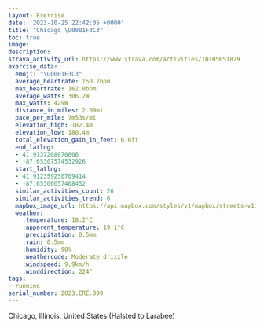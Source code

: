 ```yaml
---
layout: Exercise
date: '2023-10-25 22:42:05 +0000'
title: "Chicago \U0001F3C3"
toc: true
image:
description:
strava_activity_url: https://www.strava.com/activities/10105051829
exercise_data:
  emoji: "\U0001F3C3"
  average_heartrate: 150.7bpm
  max_heartrate: 162.0bpm
  average_watts: 306.2W
  max_watts: 429W
  distance_in_miles: 2.09mi
  pace_per_mile: 7m53s/mi
  elevation_high: 182.4m
  elevation_low: 180.4m
  total_elevation_gain_in_feet: 6.6ft
  end_latlng:
  - 41.9137208070606
  - -87.65307574532926
  start_latlng:
  - 41.912359250709414
  - -87.65306057408452
  similar_activities_count: 26
  similar_activities_trend: 0
  mapbox_image_url: https://api.mapbox.com/styles/v1/mapbox/streets-v11/static/path-5+787af2-1.0(ygy~Fjl~uO%40i%40AyDIeIE_%40CAI%3FAEGq%40%3FsMIoMCUGCmABSCECASGoI%3FmHI%7B%40%3FcAEk%40EoAIe%40Ae%40CiIEaFD%7DABiFGj%40%3FT%40jDDbAAtDFnKHvAPtFJhTBRJD%60AGj%40%3FLDFN%3FhJRta%40),pin-s-s+e5b22e(-87.65142,41.91373),pin-s-f+89ae00(-87.65112,41.91371000000003)/auto/800x800?access_token=pk.eyJ1Ijoiam9zaGJlY2ttYW4iLCJhIjoiY205eWR2aDd1MWZ6djJrbXc4a3M0bWZleiJ9.XiG9OWkNcZk2QzjJbxLB4A
  weather:
    :temperature: 18.2°C
    :apparent_temperature: 19.1°C
    :precipitation: 0.5mm
    :rain: 0.5mm
    :humidity: 90%
    :weathercode: Moderate drizzle
    :windspeed: 9.9km/h
    :winddirection: 224°
tags:
- running
serial_number: 2023.ERE.399
---
```

Chicago, Illinois, United States (Halsted to Larabee)
